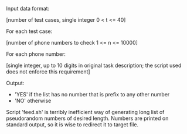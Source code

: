 Input data format:

[number of test cases, single integer 0 < t <= 40]

For each test case:

[number of phone numbers to check 1 <= n <= 10000]

For each phone number:

[single integer, up to 10 digits in original task description; the script used does not enforce this requirement]

Output:

  * 'YES' if the list has no number that is prefix to any other number
  * 'NO' otherwise

Script 'feed.sh' is terribly inefficient way of generating long list of pseudorandom numbers of desired length. Numbers are printed on standard output, so it is wise to redirect it to target file.
